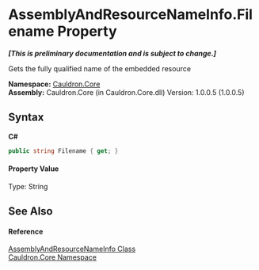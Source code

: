 # AssemblyAndResourceNameInfo.Filename Property 
 _**\[This is preliminary documentation and is subject to change.\]**_

Gets the fully qualified name of the embedded resource

**Namespace:**&nbsp;<a href="N_Cauldron_Core">Cauldron.Core</a><br />**Assembly:**&nbsp;Cauldron.Core (in Cauldron.Core.dll) Version: 1.0.0.5 (1.0.0.5)

## Syntax

**C#**<br />
``` C#
public string Filename { get; }
```


#### Property Value
Type: String

## See Also


#### Reference
<a href="T_Cauldron_Core_AssemblyAndResourceNameInfo">AssemblyAndResourceNameInfo Class</a><br /><a href="N_Cauldron_Core">Cauldron.Core Namespace</a><br />